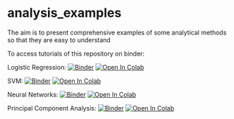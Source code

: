 
# analysis_examples
The aim is to present comprehensive examples of some analytical methods so that they are easy to understand

To access tutorials of this repository on binder:

Logistic Regression: [![Binder](https://mybinder.org/badge_logo.svg)](https://mybinder.org/v2/gh/abdulrahman1123/analysis_examples.git/HEAD?labpath=logistic_regression.ipynb) [![Open In Colab](https://colab.research.google.com/assets/colab-badge.svg)](https://colab.research.google.com/github/abdulrahman1123/analysis_examples/blob/main/logistic_regression_colab.ipynb)

SVM: [![Binder](https://mybinder.org/badge_logo.svg)](https://mybinder.org/v2/gh/abdulrahman1123/analysis_examples.git/HEAD?labpath=svm.ipynb) [![Open In Colab](https://colab.research.google.com/assets/colab-badge.svg)](https://colab.research.google.com/github/abdulrahman1123/analysis_examples/blob/main/svm_colab.ipynb)

Neural Networks: [![Binder](https://mybinder.org/badge_logo.svg)](https://mybinder.org/v2/gh/abdulrahman1123/analysis_examples.git/HEAD?labpath=Neural%20Networks.ipynb) [![Open In Colab](https://colab.research.google.com/assets/colab-badge.svg)](https://colab.research.google.com/github/abdulrahman1123/analysis_examples/blob/main/Neural%20Networks_colab.ipynb)

Principal Component Analysis: [![Binder](https://mybinder.org/badge_logo.svg)](https://mybinder.org/v2/gh/abdulrahman1123/analysis_examples.git/HEAD?labpath=PCA.ipynb) [![Open In Colab](https://colab.research.google.com/assets/colab-badge.svg)](https://colab.research.google.com/github/abdulrahman1123/analysis_examples/blob/main/PCA_colab.ipynb)

